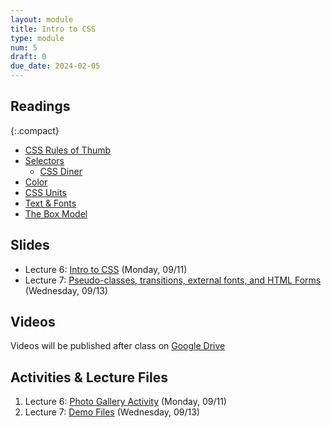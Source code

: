 ```yaml
---
layout: module
title: Intro to CSS
type: module
num: 5
draft: 0
due_date: 2024-02-05
---
```


## Readings

{:.compact}
* [CSS Rules of Thumb](../css-reference/rules-of-thumb/)
* [Selectors](../css-reference/selectors/)
    * [CSS Diner](https://flukeout.github.io/)
* [Color](../css-reference/color/)
* [CSS Units](/fall2023/css-reference/units/)
* [Text &amp; Fonts](../css-reference/fonts/)
* [The Box Model](../css-reference/box-model/) 

## Slides
* Lecture 6: <a href="https://docs.google.com/presentation/d/1K6lxHPCSEn4PQEd985YIGKf9nC6B__YgDB4nc-x-AiM/edit?usp=sharing" target="_blank">Intro to CSS</a> (Monday, 09/11)
* Lecture 7: <a href="https://docs.google.com/presentation/d/1tySTEgJ41wZanIiB6oTFVlek-ahPUgWIcD42dX56kpM/edit?usp=sharing" target="_blank">Pseudo-classes, transitions, external fonts, and HTML Forms</a> (Wednesday, 09/13)

## Videos
Videos will be published after class on <a href="https://drive.google.com/drive/folders/1CxPSqGbbNUjc9OntwNqdoHvfSvchCpxE?usp=sharing" target="_blank">Google Drive</a>

## Activities & Lecture Files
1. Lecture 6: <a href="/fall2023/activities/intro-css">Photo Gallery Activity</a> (Monday, 09/11)
1. Lecture 7: <a href="/fall2023/course-files/lectures/lecture07.zip">Demo Files</a> (Wednesday, 09/13)
